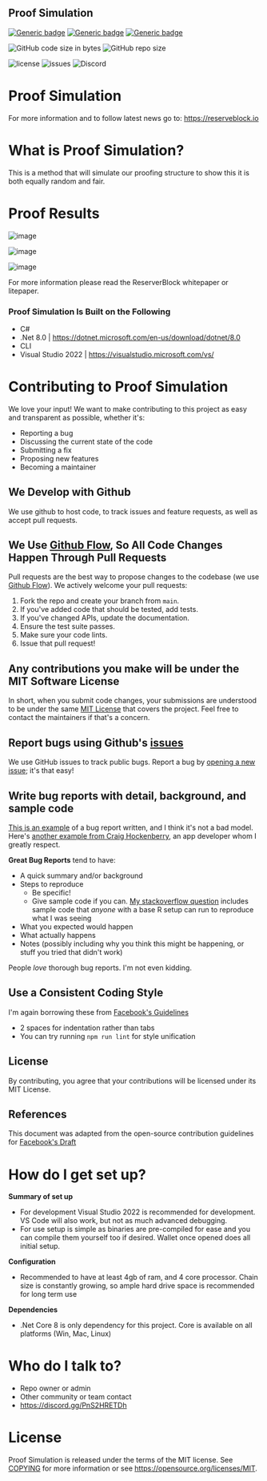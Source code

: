 ## Proof Simulation

[![Generic badge](https://img.shields.io/badge/IDE-VS2022-blue.svg)](https://shields.io/)
[![Generic badge](https://img.shields.io/badge/C%23-12%2E0-blue.svg)](https://shields.io/)
[![Generic badge](https://img.shields.io/badge/%2ENet%20Core-8%2E0-blue.svg)](https://shields.io/)

![GitHub code size in bytes](https://img.shields.io/github/languages/code-size/ReserveBlockIO/ProofSimulation)
![GitHub repo size](https://img.shields.io/github/repo-size/ReserveBlockIO/ProofSimulation)

![license](https://img.shields.io/github/license/ReserveBlockIO/ProofSimulation)
![issues](https://img.shields.io/github/issues/ReserveBlockIO/ProofSimulation)
![Discord](https://img.shields.io/discord/917499597692211260?label=discord)

#  Proof Simulation
For more information and to follow latest news go to:
https://reserveblock.io

# What is Proof Simulation?
This is a method that will simulate our proofing structure to show this it is both equally random and fair. 

# Proof Results

![image](https://github.com/ReserveBlockIO/ProofSimulation/assets/20599614/4d8f5450-a527-447f-9814-9f443ae3e40d)

![image](https://github.com/ReserveBlockIO/ProofSimulation/assets/20599614/55607f9b-e00f-47b2-be39-7067cdbbdcf6)

![image](https://github.com/ReserveBlockIO/ProofSimulation/assets/20599614/84cce3ef-ccdb-442e-98f5-4750ecdcf7bc)

For more information please read the ReserverBlock whitepaper or litepaper.

### Proof Simulation Is Built on the Following ###

* C#
* .Net 8.0 | https://dotnet.microsoft.com/en-us/download/dotnet/8.0
* CLI
* Visual Studio 2022 | https://visualstudio.microsoft.com/vs/

# Contributing to Proof Simulation
We love your input! We want to make contributing to this project as easy and transparent as possible, whether it's:

- Reporting a bug
- Discussing the current state of the code
- Submitting a fix
- Proposing new features
- Becoming a maintainer

## We Develop with Github
We use github to host code, to track issues and feature requests, as well as accept pull requests.

## We Use [Github Flow](https://guides.github.com/introduction/flow/index.html), So All Code Changes Happen Through Pull Requests
Pull requests are the best way to propose changes to the codebase (we use [Github Flow](https://guides.github.com/introduction/flow/index.html)). We actively welcome your pull requests:

1. Fork the repo and create your branch from `main`.
2. If you've added code that should be tested, add tests.
3. If you've changed APIs, update the documentation.
4. Ensure the test suite passes.
5. Make sure your code lints.
6. Issue that pull request!

## Any contributions you make will be under the MIT Software License
In short, when you submit code changes, your submissions are understood to be under the same [MIT License](http://choosealicense.com/licenses/mit/) that covers the project. Feel free to contact the maintainers if that's a concern.

## Report bugs using Github's [issues](https://github.com/briandk/transcriptase-atom/issues)
We use GitHub issues to track public bugs. Report a bug by [opening a new issue](); it's that easy!

## Write bug reports with detail, background, and sample code
[This is an example](http://stackoverflow.com/q/12488905/180626) of a bug report written, and I think it's not a bad model. Here's [another example from Craig Hockenberry](http://www.openradar.me/11905408), an app developer whom I greatly respect.

**Great Bug Reports** tend to have:

- A quick summary and/or background
- Steps to reproduce
  - Be specific!
  - Give sample code if you can. [My stackoverflow question](http://stackoverflow.com/q/12488905/180626) includes sample code that *anyone* with a base R setup can run to reproduce what I was seeing
- What you expected would happen
- What actually happens
- Notes (possibly including why you think this might be happening, or stuff you tried that didn't work)

People *love* thorough bug reports. I'm not even kidding.

## Use a Consistent Coding Style
I'm again borrowing these from [Facebook's Guidelines](https://github.com/facebook/draft-js/blob/a9316a723f9e918afde44dea68b5f9f39b7d9b00/CONTRIBUTING.md)

* 2 spaces for indentation rather than tabs
* You can try running `npm run lint` for style unification

## License
By contributing, you agree that your contributions will be licensed under its MIT License.

## References
This document was adapted from the open-source contribution guidelines for [Facebook's Draft](https://github.com/facebook/draft-js/blob/a9316a723f9e918afde44dea68b5f9f39b7d9b00/CONTRIBUTING.md)


# How do I get set up?

**Summary of set up**

- For development Visual Studio 2022 is recommended for development. VS Code will also work, but not as much advanced debugging.
- For use setup is simple as binaries are pre-compiled for ease and you can compile them yourself too if desired. Wallet once opened does all initial setup.

**Configuration**

- Recommended to have at least 4gb of ram, and 4 core processor. Chain size is constantly growing, so ample hard drive space is recommended for long term use

**Dependencies**

- .Net Core 8 is only dependency for this project. Core is available on all platforms (Win, Mac, Linux)

# Who do I talk to? ###

* Repo owner or admin
* Other community or team contact
* https://discord.gg/PnS2HRETDh

# License

Proof Simulation is released under the terms of the MIT license. See [COPYING](COPYING) for more
information or see https://opensource.org/licenses/MIT.

